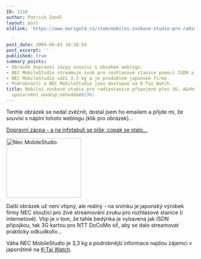 ```yaml
---
ID: 1116
author: Patrick Zandl
layout: post
oldlink: 'https://www.marigold.cz/item/mobilni-zvukove-studio-pro-radiostanice-pripojene-pres-3g-a-take-fotka-upozorneni-o-nehode

  '
post_date: 2004-06-01 16:28:54
post_excerpt: ''
published: true
summary_points:
- Obrázek dopravní zácpy souvisí s obsahem weblogu.
- NEC MobileStudio streamuje zvuk pro rozhlasové stanice pomocí ISDN a 3G.
- NEC MobileStudio váží 3,3 kg a je produktem japonské firmy.
- Podrobnosti o NEC MobileStudio jsou dostupné na K-Tai Watch.
title: Mobilní zvukové studio pro radiostanice připojené přes 3G. A&nbsp;také fotka
  upozornění o&nbsp;nehodě&#8230;
---
```


<p>
Tenhle obrázek se nedal zvěčnit, dostal jsem ho emailem a přijde mi, že souvisí s náplní tohoto weblogu (klik pro obrázek)...</p>

<p>
<a href="/wp-content/uploads/20040601-traffic jam.jpg" title="Dopravní zácpa - a na infotabuli se píše, copak se stalo..." onclick="window.open('/wp-content/20040601-traffic jam.jpg','Dopravní zácpa - a na infotabuli se píše, copak se stalo...','width=610,height=458,directories=no,location=no,menubar=no,scrollbars=no,status=no,toolbar=no,resizable=no');return false">Dopravní zácpa - a na infotabuli se píše, copak se stalo...</a> </p>

<div class="rightbox"><img src="/wp-content/uploads/20040601-mobilestudio.jpg" alt="Nec MobileStudio" width="200" height="159" /></div><p>
Další obrázek už není vtipný, ale reálný - na snímku je japonský výrobek firmy NEC sloužící pro živé streamování zvuku pro rozhlasové stanice (i internetové). Vtip je v tom, že tahle bedýnka je vybavena jak ISDN přípojkou, tak 3G kartou pro NTT DoCoMo síť, aby se dalo streamovat prakticky odkudkoliv...</p>

<p>
Váha NEC MobileStudio je 3,3 kg a podrobnější informace najdou zájemci v japonštině na <a href="http://k-tai.impress.co.jp/cda/article/news_toppage/18989.html">K-Tai Watch</a>.
</p>